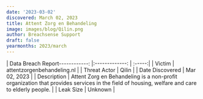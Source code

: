 ```yaml
---
date: '2023-03-02'
discovered: March 02, 2023
title: Attent Zorg en Behandeling
image: images/blog/Qilin.png
author: Breachsense Support
draft: false
yearmonths: 2023/march
---
```


| Data Breach Report------------:     |:-------------:    | :-----:|
| Victim      | attentzorgenbehandeling.nl      | 
| Threat Actor      | Qilin      | 
| Date Discovered      | Mar 02, 2023      | 
| Description      | Attent Zorg en Behandeling is a non-profit organization that provides services in the field of housing, welfare and care to elderly people.      | 
| Leak Size      | Unknown      | 

